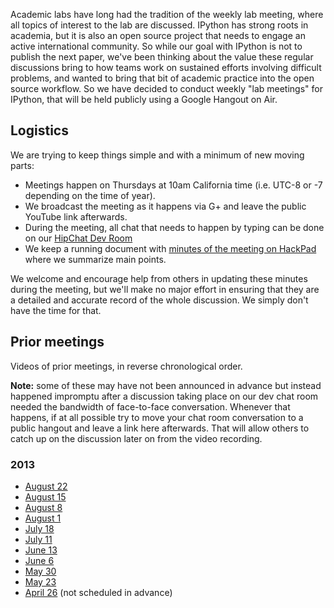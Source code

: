 Academic labs have long had the tradition of the weekly lab meeting, where all topics of interest to the lab are discussed.  IPython has strong roots in academia, but it is also an open source project that needs to engage an active international community.  So while our goal with IPython is not to publish the next paper, we've been thinking about the value these regular discussions bring to how teams work on sustained efforts involving difficult problems, and wanted to bring that bit of academic practice into the open source workflow.  So we have decided to conduct weekly "lab meetings" for IPython, that will be held publicly using a Google Hangout on Air.

## Logistics

We are trying to keep things simple and with a minimum of new moving parts:

* Meetings happen on Thursdays at 10am California time (i.e. UTC-8 or -7 depending on the time of year).
* We broadcast the meeting as it happens via G+ and leave the public YouTube link afterwards.
* During the meeting, all chat that needs to happen by typing can be done on our [HipChat Dev Room](https://www.hipchat.com/ghtNzvmfC)
* We keep a running document with [minutes of the meeting on HackPad](https://hackpad.com/IPython-dev-meetings-6wTSjJt7TZK) where we summarize main points.  

We welcome and encourage help from others in updating these minutes during the meeting, but we'll make no major effort in ensuring that they are a detailed and accurate record of the whole discussion.  We simply don't have the time for that.

## Prior meetings

Videos of prior meetings, in reverse chronological order.

**Note:** some of these may have not been announced in advance but instead happened impromptu after a discussion taking place on our dev chat room needed the bandwidth of face-to-face conversation.  Whenever that happens, if at all possible try to move your chat room conversation to a public hangout and leave a link here afterwards.  That will allow others to catch up on the discussion later on from the video recording.

### 2013

* [August 22](http://www.youtube.com/watch?v=1xg94gYVqLk) 
* [August 15](http://www.youtube.com/watch?v=ZVha4wW_jw4) 
* [August 8](http://youtu.be/7-paPjv430Q)
* [August 1](http://youtu.be/koeR3fK9cVo)
* [July 18](http://youtu.be/EN3VNT8Lnpw)
* [July 11](http://youtu.be/5xWdyCR4hUs)
* [June 13](http://youtu.be/UUjTAq8cCcs)
* [June 6](http://youtu.be/5zyvJYX0vj8)
* [May 30](http://youtu.be/9tel25TGqws)
* [May 23](http://youtu.be/vSSL4jJYpu4)
* [April 26](http://youtu.be/Yb35M8cW7o4) (not scheduled in advance)
